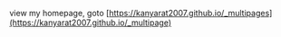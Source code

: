 view my homepage, goto [https://kanyarat2007.github.io/_multipages](https://kanyarat2007.github.io/_multipage)
